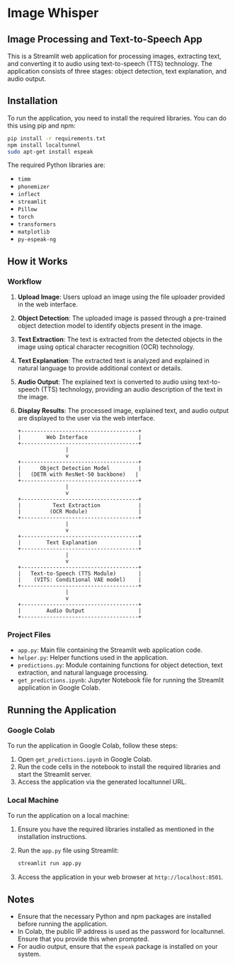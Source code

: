 
# Image Whisper
## Image Processing and Text-to-Speech App

This is a Streamlit web application for processing images, extracting text, and converting it to audio using text-to-speech (TTS) technology. The application consists of three stages: object detection, text explanation, and audio output.

## Installation

To run the application, you need to install the required libraries. You can do this using pip and npm:

```bash
pip install -r requirements.txt
npm install localtunnel
sudo apt-get install espeak
```

The required Python libraries are:

- `timm`
- `phonemizer`
- `inflect`
- `streamlit`
- `Pillow`
- `torch`
- `transformers`
- `matplotlib`
- `py-espeak-ng`

## How it Works

### Workflow

1. **Upload Image**: Users upload an image using the file uploader provided in the web interface.
2. **Object Detection**: The uploaded image is passed through a pre-trained object detection model to identify objects present in the image.
3. **Text Extraction**: The text is extracted from the detected objects in the image using optical character recognition (OCR) technology.
4. **Text Explanation**: The extracted text is analyzed and explained in natural language to provide additional context or details.
5. **Audio Output**: The explained text is converted to audio using text-to-speech (TTS) technology, providing an audio description of the text in the image.
6. **Display Results**: The processed image, explained text, and audio output are displayed to the user via the web interface.

       +-------------------------------------+
       |        Web Interface                |
       +-------------------------------------+
                      |
                      v
       +-------------------------------------+
       |      Object Detection Model         |
       |   (DETR with ResNet-50 backbone)   |
       +-------------------------------------+
                      |
                      v
       +-------------------------------------+
       |          Text Extraction            |
       |         (OCR Module)                |
       +-------------------------------------+
                      |
                      v
       +-------------------------------------+
       |        Text Explanation             |
       +-------------------------------------+
                      |
                      v
       +-------------------------------------+
       |   Text-to-Speech (TTS Module)       |
       |    (VITS: Conditional VAE model)    |
       +-------------------------------------+
                      |
                      v
       +-------------------------------------+
       |        Audio Output                 |
       +-------------------------------------+


### Project Files

- `app.py`: Main file containing the Streamlit web application code.
- `helper.py`: Helper functions used in the application.
- `predictions.py`: Module containing functions for object detection, text extraction, and natural language processing.
- `get_predictions.ipynb`: Jupyter Notebook file for running the Streamlit application in Google Colab.

## Running the Application

### Google Colab

To run the application in Google Colab, follow these steps:

1. Open `get_predictions.ipynb` in Google Colab.
2. Run the code cells in the notebook to install the required libraries and start the Streamlit server.
3. Access the application via the generated localtunnel URL.

### Local Machine

To run the application on a local machine:

1. Ensure you have the required libraries installed as mentioned in the installation instructions.
2. Run the `app.py` file using Streamlit:

   ```bash
   streamlit run app.py
   ```

3. Access the application in your web browser at `http://localhost:8501`.

## Notes

- Ensure that the necessary Python and npm packages are installed before running the application.
- In Colab, the public IP address is used as the password for localtunnel. Ensure that you provide this when prompted.
- For audio output, ensure that the `espeak` package is installed on your system.


